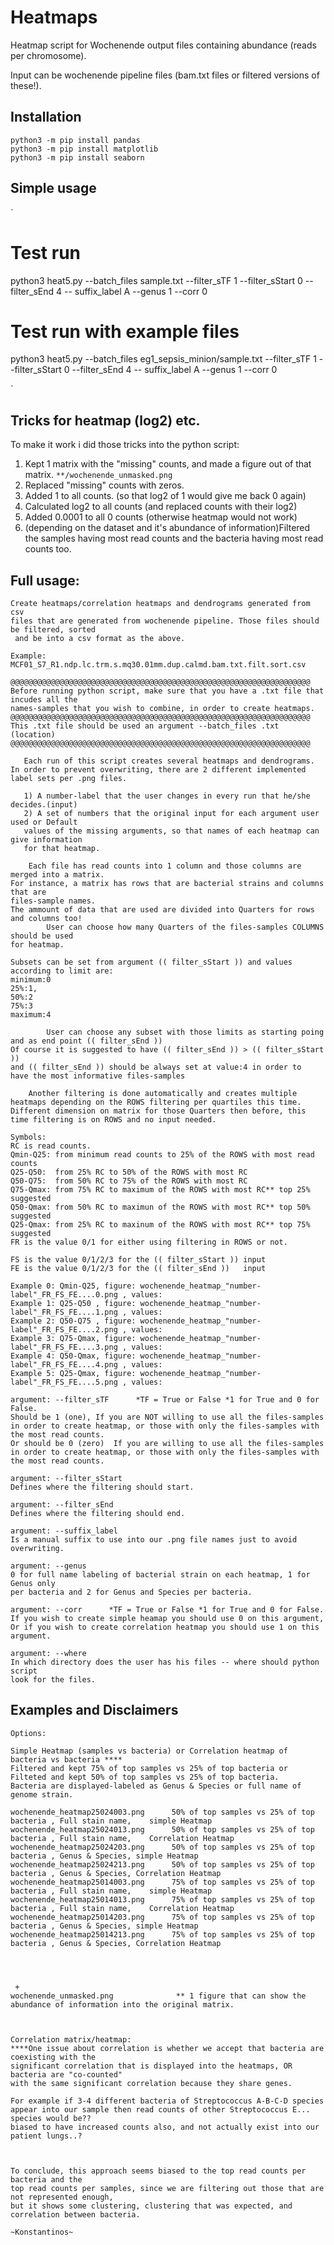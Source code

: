 # Heatmaps
Heatmap script for Wochenende output files containing abundance (reads per chromosome).

Input can be wochenende pipeline files (bam.txt files or filtered versions of these!).

## Installation

```
python3 -m pip install pandas
python3 -m pip install matplotlib
python3 -m pip install seaborn
```

## Simple usage

`
# Test run
python3 heat5.py --batch_files sample.txt --filter_sTF 1 --filter_sStart 0 --filter_sEnd 4 -- suffix_label A --genus 1 --corr 0
# Test run with example files
python3 heat5.py --batch_files eg1_sepsis_minion/sample.txt --filter_sTF 1 --filter_sStart 0 --filter_sEnd 4 -- suffix_label A --genus 1 --corr 0

`

## Tricks for heatmap (log2) etc.
To make it work i did those tricks into the python script:

1.  Kept 1 matrix with the "missing" counts, and made a figure out of that matrix. `**/wochenende_unmasked.png` 
2.  Replaced "missing" counts with zeros.
3.  Added 1 to all counts. (so that log2 of 1 would give me back 0 again)
4.  Calculated log2 to all counts (and replaced counts with their log2)
5.  Added 0.0001 to all 0 counts (otherwise heatmap would not work)
6.  (depending on the dataset and it's abundance of information)Filtered the samples having most read counts and the bacteria having most read counts too.

## Full usage:
```
Create heatmaps/correlation heatmaps and dendrograms generated from csv
files that are generated from wochenende pipeline. Those files should be filtered, sorted
 and be into a csv format as the above.

Example: MCF01_S7_R1.ndp.lc.trm.s.mq30.01mm.dup.calmd.bam.txt.filt.sort.csv

@@@@@@@@@@@@@@@@@@@@@@@@@@@@@@@@@@@@@@@@@@@@@@@@@@@@@@@@@@@@@@@@@@@
Before running python script, make sure that you have a .txt file that incudes all the 
names-samples that you wish to combine, in order to create heatmaps.
@@@@@@@@@@@@@@@@@@@@@@@@@@@@@@@@@@@@@@@@@@@@@@@@@@@@@@@@@@@@@@@@@@@
This .txt file should be used an argument --batch_files .txt (location)
@@@@@@@@@@@@@@@@@@@@@@@@@@@@@@@@@@@@@@@@@@@@@@@@@@@@@@@@@@@@@@@@@@@

   Each run of this script creates several heatmaps and dendrograms. 
In order to prevent overwriting, there are 2 different implemented label sets per .png files.

   1) A number-label that the user changes in every run that he/she decides.(input)
   2) A set of numbers that the original input for each argument user used or Default 
   values of the missing arguments, so that names of each heatmap can give information 
   for that heatmap.

    Each file has read counts into 1 column and those columns are merged into a matrix.
For instance, a matrix has rows that are bacterial strains and columns that are 
files-sample names.
The ammount of data that are used are divided into Quarters for rows and columns too!
        User can choose how many Quarters of the files-samples COLUMNS should be used 
for heatmap. 

Subsets can be set from argument (( filter_sStart )) and values according to limit are:
minimum:0
25%:1,
50%:2
75%:3
maximum:4

        User can choose any subset with those limits as starting poing
and as end point (( filter_sEnd ))
Of course it is suggested to have (( filter_sEnd )) > (( filter_sStart )) 
and (( filter_sEnd )) should be always set at value:4 in order to 
have the most informative files-samples

    Another filtering is done automatically and creates multiple 
heatmaps depending on the ROWS filtering per quartiles this time.
Different dimension on matrix for those Quarters then before, this 
time filtering is on ROWS and no input needed.

Symbols: 
RC is read counts.
Qmin-Q25: from minimum read counts to 25% of the ROWS with most read counts
Q25-Q50:  from 25% RC to 50% of the ROWS with most RC
Q50-Q75:  from 50% RC to 75% of the ROWS with most RC
Q75-Qmax: from 75% RC to maximum of the ROWS with most RC** top 25% suggested
Q50-Qmax: from 50% RC to maximun of the ROWS with most RC** top 50% suggested
Q25-Qmax: from 25% RC to maxinum of the ROWS with most RC** top 75% suggested
FR is the value 0/1 for either using filtering in ROWS or not.

FS is the value 0/1/2/3 for the (( filter_sStart )) input
FE is the value 0/1/2/3 for the (( filter_sEnd ))   input

Example 0: Qmin-Q25, figure: wochenende_heatmap_"number-label"_FR_FS_FE....0.png , values:
Example 1: Q25-Q50 , figure: wochenende_heatmap_"number-label"_FR_FS_FE....1.png , values:
Example 2: Q50-Q75 , figure: wochenende_heatmap_"number-label"_FR_FS_FE....2.png , values:
Example 3: Q75-Qmax, figure: wochenende_heatmap_"number-label"_FR_FS_FE....3.png , values:
Example 4: Q50-Qmax, figure: wochenende_heatmap_"number-label"_FR_FS_FE....4.png , values:
Example 5: Q25-Qmax, figure: wochenende_heatmap_"number-label"_FR_FS_FE....5.png , values:

argument: --filter_sTF      *TF = True or False *1 for True and 0 for False.
Should be 1 (one), If you are NOT willing to use all the files-samples 
in order to create heatmap, or those with only the files-samples with the most read counts.
Or should be 0 (zero)  If you are willing to use all the files-samples 
in order to create heatmap, or those with only the files-samples with the most read counts.

argument: --filter_sStart
Defines where the filtering should start.

argument: --filter_sEnd
Defines where the filtering should end.

argument: --suffix_label
Is a manual suffix to use into our .png file names just to avoid overwriting.

argument: --genus
0 for full name labeling of bacterial strain on each heatmap, 1 for Genus only 
per bacteria and 2 for Genus and Species per bacteria.

argument: --corr      *TF = True or False *1 for True and 0 for False.
If you wish to create simple heamap you should use 0 on this argument,
Or if you wish to create correlation heatmap you should use 1 on this argument.

argument: --where
In which directory does the user has his files -- where should python script 
look for the files.
```

## Examples and Disclaimers
```
Options:

Simple Heatmap (samples vs bacteria) or Correlation heatmap of bacteria vs bacteria ****
Filtered and kept 75% of top samples vs 25% of top bacteria or Filteted and kept 50% of top samples vs 25% of top bacteria.
Bacteria are displayed-labeled as Genus & Species or full name of genome strain.

wochenende_heatmap25024003.png      50% of top samples vs 25% of top bacteria , Full stain name,    simple Heatmap                             
wochenende_heatmap25024013.png      50% of top samples vs 25% of top bacteria , Full stain name,    Correlation Heatmap     
wochenende_heatmap25024203.png      50% of top samples vs 25% of top bacteria , Genus & Species, simple Heatmap      
wochenende_heatmap25024213.png      50% of top samples vs 25% of top bacteria , Genus & Species, Correlation Heatmap
wochenende_heatmap25014003.png      75% of top samples vs 25% of top bacteria , Full stain name,    simple Heatmap              
wochenende_heatmap25014013.png      75% of top samples vs 25% of top bacteria , Full stain name,    Correlation Heatmap
wochenende_heatmap25014203.png      75% of top samples vs 25% of top bacteria , Genus & Species, simple Heatmap    
wochenende_heatmap25014213.png      75% of top samples vs 25% of top bacteria , Genus & Species, Correlation Heatmap   




 +
wochenende_unmasked.png              ** 1 figure that can show the abundance of information into the original matrix.



Correlation matrix/heatmap:
****One issue about correlation is whether we accept that bacteria are coexisting with the
significant correlation that is displayed into the heatmaps, OR bacteria are "co-counted" 
with the same significant correlation because they share genes.
 
For example if 3-4 different bacteria of Streptococcus A-B-C-D species
appear into our sample then read counts of other Streptococcus E... species would be?? 
biased to have increased counts also, and not actually exist into our patient lungs..?



To conclude, this approach seems biased to the top read counts per bacteria and the 
top read counts per samples, since we are filtering out those that are not represented enough,
but it shows some clustering, clustering that was expected, and correlation between bacteria.

~Konstantinos~
```
